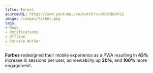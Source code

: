 ```yaml
---
title: Forbes
sourceURL: https://www.youtube.com/watch?v=JmC0xkCMFCE
image: /images/forbes.png
tags:
- News
- Notifications
- Offline
- Service Worker
---
```


**Forbes** redesigned their mobile experience as a PWA resulting in **43%** increase in sessions per user, ad viewability up **20%**, and **100%** more engagement.

